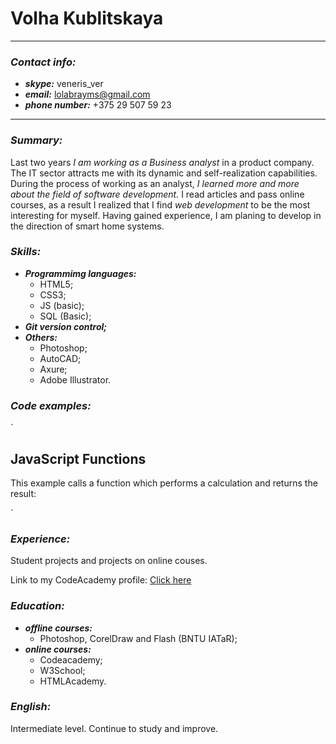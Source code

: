# **Volha Kublitskaya**

---

### *Contact info:* 
*  __*skype:*__ veneris_ver
* __*email:*__ lolabrayms@gmail.com
* __*phone number:*__ +375 29 507 59 23

---

### *Summary:*
Last two years _I am working as a Business analyst_ in a product company.
The IT sector attracts me with its dynamic and self-realization capabilities.
During the process of working as an analyst, _I learned more and more about the field of software development._
I read articles and pass online courses, as a result I realized that I find _web development_ to be the most interesting for myself.
Having gained experience, I am planing to develop in the direction of smart home systems.

### *Skills:*
* __*Programmimg languages:*__ 
  * HTML5;
  * CSS3;
  * JS (basic);
  * SQL (Basic);
* __*Git version control;*__
* __*Others:*__
  * Photoshop;
  * AutoCAD;
  * Axure;
  * Adobe Illustrator.
  
### *Code examples:*

`
<!DOCTYPE html>
<html>
<body>

<h2>JavaScript Functions</h2>

<p>This example calls a function which performs a calculation and returns the result:</p>

<p id="demo"></p>

<script>
var x = myFunction(4, 3);
document.getElementById("demo").innerHTML = x;

function myFunction(a, b) {
  return a * b;
}


</script>

</body>
</html>

`

### *Experience:*

Student projects and projects on online couses.

Link to my CodeAcademy profile: [Click here](https://www.codecademy.com/profiles/byte1827953718 "CodeAcademy Link Volha Kublitskaya")

### *Education:*
* __*offline courses:*__
  * Photoshop, CorelDraw and Flash (BNTU IATaR);
* __*online courses:*__
  * Codeacademy;
  * W3School;
  * HTMLAcademy.

### *English:* 
Intermediate level. Continue to study and improve.